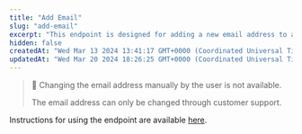 ```yaml
---
title: "Add Email"
slug: "add-email"
excerpt: "This endpoint is designed for adding a new email address to a user's account."
hidden: false
createdAt: "Wed Mar 13 2024 13:41:17 GMT+0000 (Coordinated Universal Time)"
updatedAt: "Wed Mar 20 2024 18:26:25 GMT+0000 (Coordinated Universal Time)"
---
```

> 🚧 Changing the email address manually by the user is not available.
> 
> The email address can only be changed through customer support.

Instructions for using the endpoint are available [here](https://vault-bxou.readme.io/docs/add-email-instruction).
